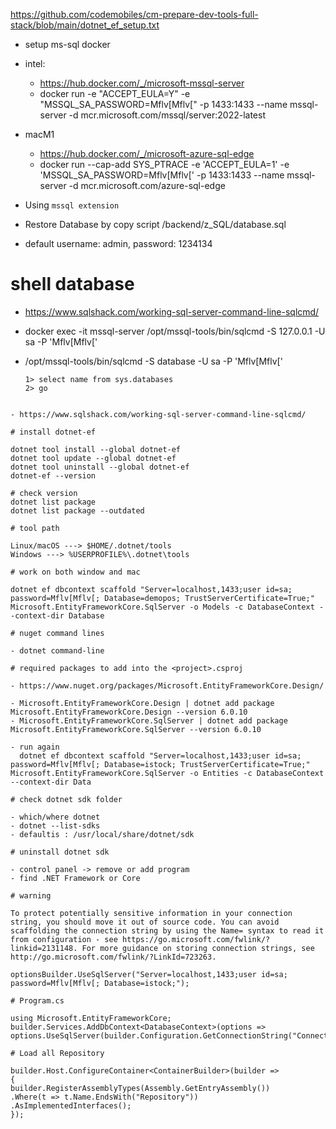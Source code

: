 https://github.com/codemobiles/cm-prepare-dev-tools-full-stack/blob/main/dotnet_ef_setup.txt

- setup ms-sql docker
- intel:

  - https://hub.docker.com/_/microsoft-mssql-server
  - docker run -e "ACCEPT_EULA=Y" -e "MSSQL_SA_PASSWORD=Mflv[Mflv[" -p 1433:1433 --name mssql-server -d mcr.microsoft.com/mssql/server:2022-latest

- macM1

  - https://hub.docker.com/_/microsoft-azure-sql-edge
  - docker run --cap-add SYS_PTRACE -e 'ACCEPT_EULA=1' -e 'MSSQL_SA_PASSWORD=Mflv[Mflv[' -p 1433:1433 --name mssql-server -d mcr.microsoft.com/azure-sql-edge

- Using `mssql extension`
- Restore Database by copy script /backend/z_SQL/database.sql
- default username: admin, password: 1234134

# shell database

- https://www.sqlshack.com/working-sql-server-command-line-sqlcmd/
- docker exec -it mssql-server /opt/mssql-tools/bin/sqlcmd -S 127.0.0.1 -U sa -P 'Mflv[Mflv['
- /opt/mssql-tools/bin/sqlcmd -S database -U sa -P 'Mflv[Mflv['

  ```
  1> select name from sys.databases
  2> go

  ```

```

- https://www.sqlshack.com/working-sql-server-command-line-sqlcmd/

# install dotnet-ef

dotnet tool install --global dotnet-ef
dotnet tool update --global dotnet-ef
dotnet tool uninstall --global dotnet-ef
dotnet-ef --version

# check version
dotnet list package
dotnet list package --outdated

# tool path

Linux/macOS ---> $HOME/.dotnet/tools
Windows ---> %USERPROFILE%\.dotnet\tools

# work on both window and mac

dotnet ef dbcontext scaffold "Server=localhost,1433;user id=sa; password=Mflv[Mflv[; Database=demopos; TrustServerCertificate=True;" Microsoft.EntityFrameworkCore.SqlServer -o Models -c DatabaseContext --context-dir Database

# nuget command lines

- dotnet command-line

# required packages to add into the <project>.csproj

- https://www.nuget.org/packages/Microsoft.EntityFrameworkCore.Design/

- Microsoft.EntityFrameworkCore.Design | dotnet add package Microsoft.EntityFrameworkCore.Design --version 6.0.10
- Microsoft.EntityFrameworkCore.SqlServer | dotnet add package Microsoft.EntityFrameworkCore.SqlServer --version 6.0.10

- run again
  dotnet ef dbcontext scaffold "Server=localhost,1433;user id=sa; password=Mflv[Mflv[; Database=istock; TrustServerCertificate=True;" Microsoft.EntityFrameworkCore.SqlServer -o Entities -c DatabaseContext --context-dir Data

# check dotnet sdk folder

- which/where dotnet
- dotnet --list-sdks
- defaultis : /usr/local/share/dotnet/sdk

# uninstall dotnet sdk

- control panel -> remove or add program
- find .NET Framework or Core

# warning

To protect potentially sensitive information in your connection string, you should move it out of source code. You can avoid scaffolding the connection string by using the Name= syntax to read it from configuration - see https://go.microsoft.com/fwlink/?linkid=2131148. For more guidance on storing connection strings, see http://go.microsoft.com/fwlink/?LinkId=723263.

optionsBuilder.UseSqlServer("Server=localhost,1433;user id=sa; password=Mflv[Mflv[; Database=istock;");

# Program.cs

using Microsoft.EntityFrameworkCore;
builder.Services.AddDbContext<DatabaseContext>(options => options.UseSqlServer(builder.Configuration.GetConnectionString("ConnectionSQLServer")));

# Load all Repository

builder.Host.ConfigureContainer<ContainerBuilder>(builder =>
{
builder.RegisterAssemblyTypes(Assembly.GetEntryAssembly())
.Where(t => t.Name.EndsWith("Repository"))
.AsImplementedInterfaces();
});
```
